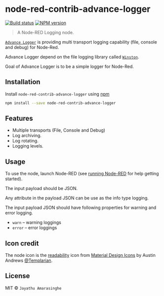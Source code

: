 # node-red-contrib-advance-logger

[![Build status][travis-image]][travis-url] [![NPM version][npm-image]][npm-url]

> A Node-RED Logging node.

[`Advance Logger`](https://www.npmjs.com/package/node-red-contrib-advance-logger) is providing multi transport logging capability (file, console and debug) for Node-Red. 

Advance Logger depend on the file logging library called [`Winston`](https://www.npmjs.com/package/winston). 

Goal of Advance Logger is to be a simple logger for Node-Red.

## Installation

Install `node-red-contrib-advance-logger` using [npm](https://www.npmjs.com/)

```bash
npm install --save node-red-contrib-advance-logger
```

## Features

* Multiple transports (File, Console and Debug)
* Log archiving.
* Log rotating.
* Logging levels.

## Usage

To use the node, launch Node-RED (see [running Node-RED](http://nodered.org/docs/getting-started/running.html) for help getting started).

The input payload should be JSON. 

Any attribute in the payload JSON can be use as the info type logging.

The input payload JSON should have following properties for warning and error logging.

* `warn` – warning loggings
* `error` – error loggings

## Icon credit

The node icon is the [readability](https://materialdesignicons.com/icon/readability) icon from [Material Design Icons](https://materialdesignicons.com) by Austin Andrews [@Templarian](http://twitter.com/Templarian).

## License

MIT © `Jayathu Amarasinghe`

[npm-url]: https://www.npmjs.com/package/node-red-contrib-advance-logger
[npm-image]: https://badge.fury.io/js/node-red-contrib-advance-logger.svg
[travis-url]: https://travis-ci.org/jayathuam/node-red-contrib-advance-logger
[travis-image]: https://travis-ci.org/jayathuam/node-red-contrib-advance-logger.svg?branch=master
